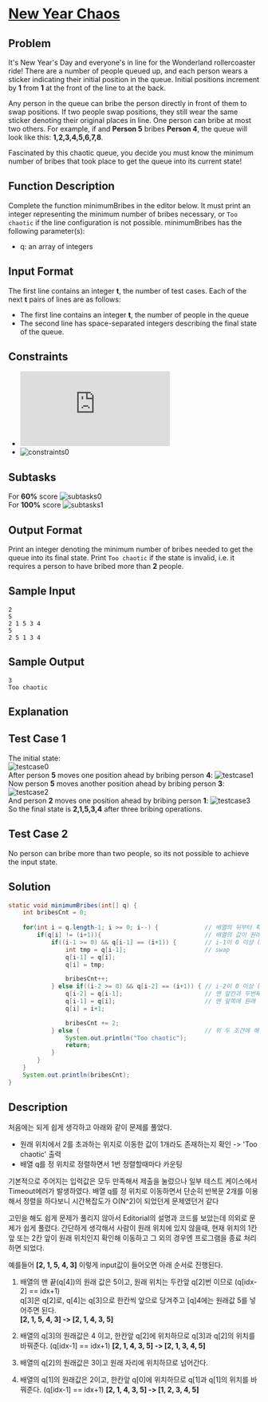 # [New Year Chaos](http://hr.gs/fccdad)

## Problem
It's New Year's Day and everyone's in line for the Wonderland rollercoaster ride! There are a number of people queued up, and each person wears a sticker indicating their initial position in the queue. Initial positions increment by **1** from **1** at the front of the line to at the back.

Any person in the queue can bribe the person directly in front of them to swap positions. If two people swap positions, they still wear the same sticker denoting their original places in line. One person can bribe at most two others. For example, if and **Person 5** bribes **Person 4**, the queue will look like this: **1,2,3,4,5,6,7,8**.

Fascinated by this chaotic queue, you decide you must know the minimum number of bribes that took place to get the queue into its current state!

## Function Description

Complete the function minimumBribes in the editor below. It must print an integer representing the minimum number of bribes necessary, or ```Too chaotic``` if the line configuration is not possible.
minimumBribes has the following parameter(s):
* q: an array of integers

## Input Format

The first line contains an integer **t**, the number of test cases.
Each of the next **t** pairs of lines are as follows: 
- The first line contains an integer **t**, the number of people in the queue 
- The second line has  space-separated integers describing the final state of the queue.

## Constraints
* ![constraints0](https://latex.codecogs.com/gif.latex?1%20%5Cleq%20t%20%5Cleq%2010)
* ![constraints0](https://latex.codecogs.com/gif.latex?1%20%5Cleq%20n%20%5Cleq%2010^5)

## Subtasks
For **60%** score ![subtasks0](https://latex.codecogs.com/gif.latex?1%20%5Cleq%20n%20%5Cleq%2010^3)  
For **100%** score ![subtasks1](https://latex.codecogs.com/gif.latex?1%20%5Cleq%20n%20%5Cleq%2010^5)

## Output Format
Print an integer denoting the minimum number of bribes needed to get the queue into its final state. Print ```Too chaotic``` if the state is invalid, i.e. it requires a person to have bribed more than **2** people.

## Sample Input
```
2
5
2 1 5 3 4
5
2 5 1 3 4
```

## Sample Output
```
3
Too chaotic
```

## Explanation
## Test Case 1

The initial state:  
![testcase0](https://s3.amazonaws.com/hr-challenge-images/494/1451665589-31d436ba19-pic11.png)  
After person **5** moves one position ahead by bribing person **4**:
![testcase1](https://s3.amazonaws.com/hr-challenge-images/494/1451665679-6504422ed9-pic2.png)  
Now person **5** moves another position ahead by bribing person **3**:
![testcase2](https://s3.amazonaws.com/hr-challenge-images/494/1451665818-27bd62bb0d-pic3.png)  
And person **2** moves one position ahead by bribing person **1**:
![testcase3](https://s3.amazonaws.com/hr-challenge-images/494/1451666025-02a2395a00-pic5.png)  
So the final state is **2,1,5,3,4** after three bribing operations.

## Test Case 2
No person can bribe more than two people, so its not possible to achieve the input state.

## Solution
```java
static void minimumBribes(int[] q) {
    int bribesCnt = 0;
    
    for(int i = q.length-1; i >= 0; i--) {             // 배열의 뒤부터 확인
        if(q[i] != (i+1)){                             // 배열의 값이 원래 위치에 있지 않을 경우만 확인
            if((i-1 >= 0) && q[i-1] == (i+1)) {        // i-1이 0 이상 (out of index) && 원래 있어야할 위치보다 1칸 앞에 있음
                int tmp = q[i-1];                      // swap
                q[i-1] = q[i];
                q[i] = tmp;

                bribesCnt++;                          
            } else if((i-2 >= 0) && q[i-2] == (i+1)) { // i-2이 0 이상 (out of index) && 원래 있어야할 위치보다 2칸 앞에 있음
                q[i-2] = q[i-1];                       // 맨 앞칸과 두번째 칸을 한칸씩 뒤로 미루고
                q[i-1] = q[i];                         // 맨 앞쪽에 원래 값을 넣음
                q[i] = i+1;

                bribesCnt += 2;     
            } else {                                   // 위 두 조건에 해당하지 않을때는 프로그램 종료
                System.out.println("Too chaotic");
                return;
            }
        }
    }
    System.out.println(bribesCnt);
}
```

## Description
처음에는 되게 쉽게 생각하고 아래와 같이 문제를 풀었다.

* 원래 위치에서 2를 초과하는 위지로 이동한 값이 1개라도 존재하는지 확인 -> 'Too chaotic' 출력
* 배열 q를 정 위치로 정렬하면서 1번 정렬할때마다 카운팅

기본적으로 주어지는 입력값은 모두 만족해서 제출을 눌렀으나 일부 테스트 케이스에서 Timeout에러가 발생하였다.
배열 q를 정 위치로 이동하면서 단순히 반복문 2개를 이용해서 정렬을 하다보니 시간복잡도가 O(N^2)이 되었던게 문제였던거 같다

고민을 해도 쉽게 문제가 풀리지 않아서 Editorial의 설명과 코드를 보았는데 의외로 문제가 쉽게 풀렸다. 
간단하게 생각해서 사람이 원래 위치에 있지 않을때, 현재 위치의 1칸 앞 또는 2칸 앞이 원래 위치인지 확인해 이동하고 그 외의 경우엔 프로그램을 종료 처리하면 되었다.

예를들어 **[2, 1, 5, 4, 3]** 이렇게 input값이 들어오면 아래 순서로 진행된다.
1. 배열의 맨 끝(q[4])의 원래 값은 5이고, 원래 위치는 두칸앞 q[2]번 이므로 (q[idx-2] == idx+1)  
q[3]은 q[2]로, q[4]는 q[3]으로 한칸씩 앞으로 당겨주고 [q]4에는 원래값 5를 넣어주면 된다.  
**[2, 1, 5, 4, 3] -> [2, 1, 4, 3, 5]**

2. 배열의 q[3]의 원래값은 4 이고, 한칸앞 q[2]에 위치하므로 q[3]과 q[2]의 위치를 바꿔준다. (q[idx-1] == idx+1)
**[2, 1, 4, 3, 5] -> [2, 1, 3, 4, 5]**
3. 배열의 q[2]의 원래값은 3이고 원래 자리에 위치하므로 넘어간다.

4. 배열의 q[1]의 원래값은 2이고, 한칸앞 q[0]에 위치하므로 q[1]과 q[1]의 위치를 바꿔준다. (q[idx-1] == idx+1)
**[2, 1, 4, 3, 5] -> [1, 2, 3, 4, 5]**
